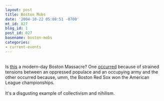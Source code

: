 ```yaml
---
layout: post
title: Boston Mobs
date: '2004-10-22 05:08:51 -0700'
mt_id: 827
blog_id: 1
post_id: 827
basename: boston-mobs
categories:
- current-events
---
```

<br />Is <a href="http://news.bostonherald.com/localRegional/view.bg?articleid=50315">this</a> a modern-day Boston Massacre? One <a href="http://www.bostonmassacre.net/">occurred</a> because of strained tensions between an oppressed populace and an occupying army and the other occurred because, umm, the Boston Red Sox won the American League championships.<br /><br />It's a disgusting example of collectivism and nihilism.<br /><br /><br />
